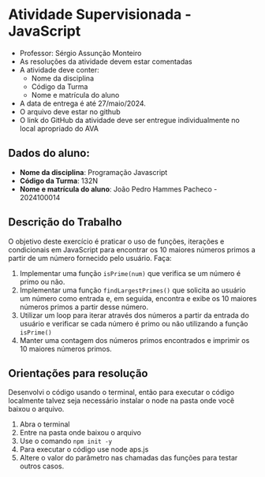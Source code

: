 # Atividade Supervisionada - JavaScript
- Professor: Sérgio Assunção Monteiro
- As resoluções da atividade devem estar comentadas
- A atividade deve conter:
    * Nome da disciplina
    * Código da Turma
    * Nome e matrícula do aluno
- A data de entrega é até 27/maio/2024.
- O arquivo deve estar no github
- O link do GitHub da atividade deve ser entregue individualmente no local apropriado do AVA

## Dados do aluno:
- **Nome da disciplina**: Programação Javascript
- **Código da Turma**: 132N
- **Nome e matrícula do aluno**: João Pedro Hammes Pacheco - 2024100014

## Descrição do Trabalho
O objetivo deste exercício é praticar o uso de funções, iterações e condicionais em JavaScript para
encontrar os 10 maiores números primos a partir de um número fornecido pelo usuário. Faça:

1. Implementar uma função `isPrime(num)` que verifica se um número é primo ou não.
2. Implementar uma função `findLargestPrimes()` que solicita ao usuário um número como entrada e, em seguida, encontra e exibe os 10 maiores números primos a partir desse número.
3. Utilizar um loop para iterar através dos números a partir da entrada do usuário e verificar se cada número é primo ou não utilizando a função `isPrime()` 
4. Manter uma contagem dos números primos encontrados e imprimir os 10 maiores números primos.

## Orientações para resolução
Desenvolvi o código usando o terminal, então para executar o código localmente talvez seja necessário instalar o node na pasta onde você baixou o arquivo.

1. Abra o terminal
2. Entre na pasta onde baixou o arquivo
3. Use o comando `npm init -y`
4. Para executar o código use node aps.js
5. Altere o valor do parâmetro nas chamadas das funções para testar outros casos.